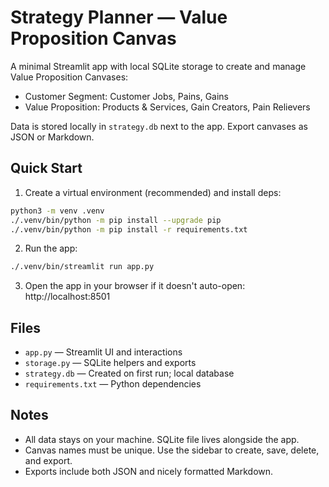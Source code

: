 # Strategy Planner — Value Proposition Canvas

A minimal Streamlit app with local SQLite storage to create and manage Value Proposition Canvases:

- Customer Segment: Customer Jobs, Pains, Gains
- Value Proposition: Products & Services, Gain Creators, Pain Relievers

Data is stored locally in `strategy.db` next to the app. Export canvases as JSON or Markdown.

## Quick Start

1. Create a virtual environment (recommended) and install deps:

```bash
python3 -m venv .venv
./.venv/bin/python -m pip install --upgrade pip
./.venv/bin/python -m pip install -r requirements.txt
```

2. Run the app:

```bash
./.venv/bin/streamlit run app.py
```

3. Open the app in your browser if it doesn't auto-open: http://localhost:8501

## Files

- `app.py` — Streamlit UI and interactions
- `storage.py` — SQLite helpers and exports
- `strategy.db` — Created on first run; local database
- `requirements.txt` — Python dependencies

## Notes

- All data stays on your machine. SQLite file lives alongside the app.
- Canvas names must be unique. Use the sidebar to create, save, delete, and export.
- Exports include both JSON and nicely formatted Markdown.
